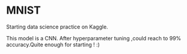# MNIST

Starting data science practice on Kaggle.

This model is a CNN. After hyperparameter tuning ,could reach to 99% accuracy.Quite enough for starting ! :)
